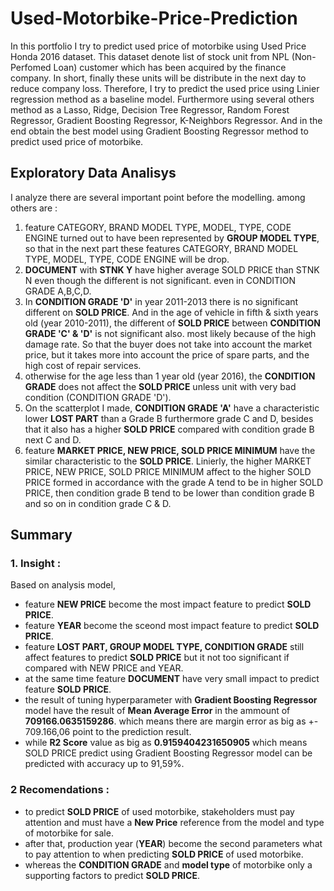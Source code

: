# Used-Motorbike-Price-Prediction
In this portfolio I try to predict used price of motorbike using Used Price Honda 2016 dataset. This dataset denote list of stock unit from NPL (Non-Perfomed Loan) customer which has been acquired by the finance company. In short, finally these units will be distribute in the next day to reduce company loss.
Therefore, I try to predict the used price using Linier regression method as a baseline model. Furthermore using several others method as a Lasso, Ridge, Decision Tree Regressor, Random Forest Regressor, Gradient Boosting Regressor, K-Neighbors Regressor. And in the end obtain the best model using Gradient Boosting Regressor method to predict used price of motorbike.

## **Exploratory Data Analisys**
I analyze there are several important point before the modelling. among others are :
1. feature CATEGORY, BRAND MODEL TYPE, MODEL, TYPE, CODE ENGINE turned out to have been represented by **GROUP MODEL TYPE**, so that in the next part these features  CATEGORY, BRAND MODEL TYPE, MODEL, TYPE, CODE ENGINE will be drop.
2. **DOCUMENT** with **STNK Y** have higher average SOLD PRICE than STNK N even though the different is not significant. even in CONDITION GRADE A,B,C,D.
3. In **CONDITION GRADE 'D'** in year 2011-2013 there is no significant different on **SOLD PRICE**. And in the age of vehicle in fifth & sixth years old (year 2010-2011), the different of **SOLD PRICE** between **CONDITION GRADE 'C' & 'D'** is not significant also. most likely because of the high damage rate. So that the buyer does not take into account the market price, but it takes more into account the price of spare parts, and the high cost of repair services.
4. otherwise for the age less than 1 year old (year 2016), the **CONDITION GRADE** does not affect the **SOLD PRICE** unless unit with very bad condition (CONDITION GRADE 'D').
5. On the scatterplot I made, **CONDITION GRADE 'A'** have a characteristic lower **LOST PART** than a Grade B furthermore grade C and D, besides that it also has a higher **SOLD PRICE** compared with condition grade B next C and D.
6. feature **MARKET PRICE, NEW PRICE, SOLD PRICE MINIMUM** have the similar characteristic to the **SOLD PRICE**. Linierly, the higher MARKET PRICE, NEW PRICE, SOLD PRICE MINIMUM affect to the higher SOLD PRICE formed in accordance with the grade A tend to be in higher SOLD PRICE, then condition grade B tend to be lower than condition grade B and so on in condition grade C & D.

## Summary
### 1. Insight :
Based on analysis model,
- feature **NEW PRICE** become the most impact feature to predict **SOLD PRICE**.
- feature **YEAR** become the sceond most impact feature to predict **SOLD PRICE**.
- feature **LOST PART, GROUP MODEL TYPE, CONDITION GRADE** still affect features to predict **SOLD PRICE** but it not too significant if compared with NEW PRICE and YEAR.
- at the same time feature **DOCUMENT** have very small impact to predict feature **SOLD PRICE**.
- the result of tuning hyperparameter with **Gradient Boosting Regressor** model have the result of **Mean Average Error** in the ammount of **709166.0635159286**. which means there are margin error as big as +- 709.166,06 point to the prediction result.
- while **R2 Score** value as big as **0.9159404231650905** which means SOLD PRICE predict using Gradient Boosting Regressor model can be predicted with accuracy up to 91,59%.

### 2 Recomendations :
- to predict **SOLD PRICE** of used motorbike, stakeholders must pay attention and must have a **New Price** reference from the model and type of motorbike for sale.
- after that, production year (**YEAR**) become the second parameters what to pay attention to when predicting **SOLD PRICE** of used motorbike.
- whereas the **CONDITION GRADE** and **model type** of motorbike only a supporting factors to predict **SOLD PRICE**.
